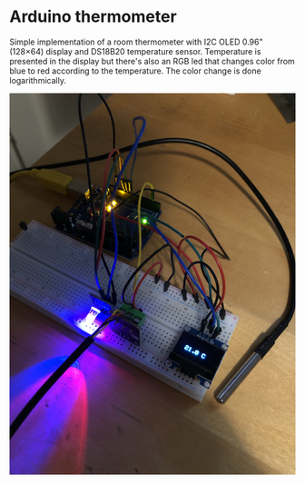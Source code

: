 # Arduino thermometer

Simple implementation of a room thermometer with I2C OLED 0.96" (128×64) display and DS18B20 temperature sensor. Temperature is presented in the display but there's also an RGB led that changes color from blue to red according to the temperature. The color change is done logarithmically.

![Alt text](./IMG_4449.jpeg?raw=true "Title")
